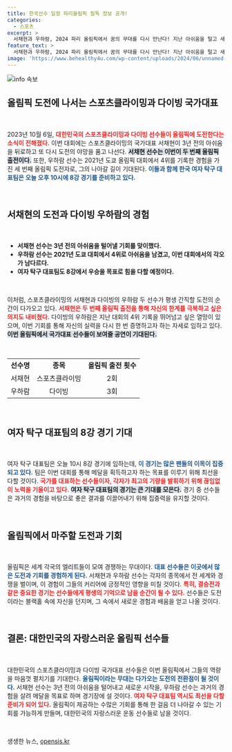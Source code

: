 ```yaml
---
title: 한국선수 일정 파리올림픽 필독 정보 공개!
categories:
  - 스포츠
excerpt: >
  서채현과 우하람, 2024 파리 올림픽에서 꿈의 무대를 다시 만난다! 지난 아쉬움을 털고 새로운 도전을 시작하는 그들의 이야기가 기대된다. 여자 탁구 대표팀도 8강 진출을 노린다!
feature_text: >
  서채현과 우하람, 2024 파리 올림픽에서 꿈의 무대를 다시 만난다! 지난 아쉬움을 털고 새로운 도전을 시작하는 그들의 이야기가 기대된다. 여자 탁구 대표팀도 8강 진출을 노린다!
image: 'https://www.behealthy4u.com/wp-content/uploads/2024/06/unnamed-file.png'
---
```


<p><img src="https://www.behealthy4u.com/wp-content/uploads/2024/06/unnamed-file.png" alt="info 속보" /></p>

<h2 data-ke-size="size26">올림픽 도전에 나서는 스포츠클라이밍과 다이빙 국가대표</h2>

<p data-ke-size="size16">&nbsp;</p>

<p data-ke-size="size16">2023년 10월 6일, <b><span style="color: #ee2323;">대한민국의 스포츠클라이밍과 다이빙 선수들이 올림픽에 도전한다는 소식이 전해졌다.</span></b> 이번 대회에는 스포츠클라이밍의 국가대표 서채현이 3년 전의 아쉬움을 뒤로하고 또 다시 도전의 야망을 품고 나선다. <b><span style="background-color: #21538527;">서채현 선수는 이번이 두 번째 올림픽 출전이다.</span></b> 또한, 우하람 선수는 2021년 도쿄 올림픽 대회에서 4위를 기록한 경험을 가진 세 번째 올림픽 도전자로, 그의 나아갈 길이 기대된다. <b><span style="color: #1a5490;">이들과 함께 한국 여자 탁구 대표팀은 오늘 오후 10시에 8강 경기를 준비하고 있다.</span></b></p>

<p data-ke-size="size16">&nbsp;</p>

<h2>서채현의 도전과 다이빙 우하람의 경험</h2>

<p data-ke-size="size16">&nbsp;</p>

<ul>
  <li><b>서채현 선수는 3년 전의 아쉬움을 털어낼 기회를 맞이했다.</b></li>
  <li><b>우하람 선수는 2021년 도쿄 대회에서 4위로 아쉬움을 남겼고, 이번 대회에서의 각오가 남다르다.</b></li>
  <li><b>여자 탁구 대표팀도 8강에서 우승을 목표로 힘을 다할 예정이다.</b></li>
</ul>

<p data-ke-size="size16">&nbsp;</p>

<p data-ke-size="size16">이처럼, 스포츠클라이밍의 서채현과 다이빙의 우하람 두 선수가 평생 간직할 도전의 순간이 다가오고 있다. <b><span style="color: #ee2323;">서채현은 두 번째 올림픽 출전을 통해 자신의 한계를 극복하고 싶은 의지도 내비쳤다.</span></b> 다이빙의 우하람은 지난 대회의 4위 기록을 뛰어넘고 싶은 열망이 있으며, 이번 기회를 통해 자신의 실력을 다시 한 번 증명하고자 하는 자세로 임하고 있다. <b><span style="background-color: #21538527;">이번 올림픽에서 국가대표 선수들이 보여줄 공연이 기대된다.</span></b></p>

<p data-ke-size="size16">&nbsp;</p>

<table style="width: 100%; text-align: center;">
  <tr>
    <td style="text-align: center; height: 17px;"><b>선수명</b></td>
    <td style="text-align: center; height: 17px;"><b>종목</b></td>
    <td style="text-align: center; height: 17px;"><b>올림픽 출전 횟수</b></td>
  </tr>
  <tr>
    <td style="text-align: center; height: 17px;">서채현</td>
    <td style="text-align: center; height: 17px;">스포츠클라이밍</td>
    <td style="text-align: center; height: 17px;">2회</td>
  </tr>
  <tr>
    <td style="text-align: center; height: 17px;">우하람</td>
    <td style="text-align: center; height: 17px;">다이빙</td>
    <td style="text-align: center; height: 17px;">3회</td>
  </tr>
</table>

<p data-ke-size="size16">&nbsp;</p>

<h2>여자 탁구 대표팀의 8강 경기 기대</h2>

<p data-ke-size="size16">&nbsp;</p>

<p data-ke-size="size16">여자 탁구 대표팀은 오늘 10시 8강 경기에 임하는데, <b><span style="color: #1a5490;">이 경기는 많은 팬들의 이목이 집중되고 있다.</span></b> 팀은 이번 대회를 통해 메달을 획득하고자 하는 목표를 이루기 위해 최선을 다할 것이다. <b><span style="color: #ee2323;">국가를 대표하는 선수들이자, 각자가 최고의 기량을 발휘하기 위해 끊임없이 노력을 기울이고 있다.</span></b> <b><span style="background-color: #21538527;">여자 탁구 대표팀의 경기는 큰 기대를 모은다.</span></b> 경기 중 선수들은 과거의 경험을 바탕으로 좋은 결과를 이끌어내기 위해 집중력을 유지할 것이다.</p>

<p data-ke-size="size16">&nbsp;</p>

<h2>올림픽에서 마주할 도전과 기회</h2>

<p data-ke-size="size16">&nbsp;</p>

<p data-ke-size="size16">올림픽은 세계 각국의 엘리트들이 모여 경쟁하는 무대이다. <b><span style="color: #1a5490;">대표 선수들은 이곳에서 많은 도전과 기회를 경험하게 된다.</span></b> 서채현과 우하람 선수는 각자의 종목에서 전 세계와 경쟁을 벌이며, 이 경험이 그들의 커리어에 긍정적인 영향을 미칠 것이다. <b><span style="color: #ee2323;">특히, 결승전과 같은 중요한 경기는 선수들에게 평생의 기억으로 남을 순간이 될 수 있다.</span></b> 선수들은 도전이라는 블랙홀 속에 자신을 던지며, 그 속에서 새로운 경험과 배움을 얻고 나올 것이다.</p>

<p data-ke-size="size16">&nbsp;</p>

<h2>결론: 대한민국의 자랑스러운 올림픽 선수들</h2>

<p data-ke-size="size16">&nbsp;</p>

<p data-ke-size="size16">대한민국의 스포츠클라이밍과 다이빙 국가대표 선수들은 이번 올림픽에서 그들의 역량을 마음껏 펼치기를 기대한다. <b><span style="color: #1a5490;">올림픽이라는 무대는 다가오는 도전의 전환점이 될 것이다.</span></b> 서채현 선수는 3년 전의 아쉬움을 털어내고 새로운 시작을, 우하람 선수는 과거의 경험을 살려 메달을 목표로 하며 경기장에 설 것이다. <b><span style="color: #ee2323;">여자 탁구 대표팀 역시도 최선을 다할 준비가 되어 있다.</span></b> 올림픽이 제공하는 수많은 기회를 통해 한 걸음 더 나아갈 수 있는 기회를 가능하게 만들며, 대한민국의 자랑스러운 운동 선수들로 남을 것이다.</p>

<p data-ke-size="size16">&nbsp;</p>
생생한 뉴스, <a href="https://opensis.kr" rel="dofollow">opensis.kr</a>


